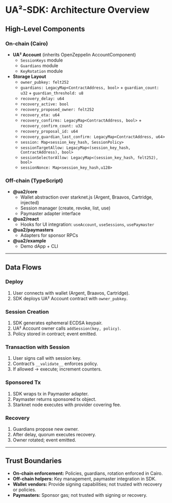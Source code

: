 # UA²-SDK: Architecture Overview

## High-Level Components

### On-chain (Cairo)
- **UA² Account** (inherits OpenZeppelin AccountComponent)
  - `SessionKeys` module
  - `Guardians` module
  - `KeyRotation` module
- **Storage Layout**
  - `owner_pubkey: felt252`
  - `guardians: LegacyMap<ContractAddress, bool>` + `guardian_count: u32` + `guardian_threshold: u8`
  - `recovery_delay: u64`
  - `recovery_active: bool`
  - `recovery_proposed_owner: felt252`
  - `recovery_eta: u64`
  - `recovery_confirms: LegacyMap<ContractAddress, bool>` + `recovery_confirm_count: u32`
  - `recovery_proposal_id: u64`
  - `recovery_guardian_last_confirm: LegacyMap<ContractAddress, u64>`
  - `session: Map<session_key_hash, SessionPolicy>`
  - `sessionTargetAllow: LegacyMap<(session_key_hash, ContractAddress), bool>`
  - `sessionSelectorAllow: LegacyMap<(session_key_hash, felt252), bool>`
  - `sessionNonce: Map<session_key_hash,u128>`

### Off-chain (TypeScript)
- **@ua2/core**
  - Wallet abstraction over starknet.js (Argent, Braavos, Cartridge, injected)
  - Session manager (create, revoke, list, use)
  - Paymaster adapter interface
- **@ua2/react**
  - Hooks for UI integration: `useAccount`, `useSessions`, `usePaymaster`
- **@ua2/paymasters**
  - Adapters for sponsor RPCs
- **@ua2/example**
  - Demo dApp + CLI

---

## Data Flows

### Deploy
1. User connects with wallet (Argent, Braavos, Cartridge).
2. SDK deploys UA² Account contract with `owner_pubkey`.

### Session Creation
1. SDK generates ephemeral ECDSA keypair.
2. UA² Account owner calls `addSession(key, policy)`.
3. Policy stored in contract; event emitted.

### Transaction with Session
1. User signs call with session key.
2. Contract’s `__validate__` enforces policy.
3. If allowed → execute; increment counters.

### Sponsored Tx
1. SDK wraps tx in Paymaster adapter.
2. Paymaster returns sponsored tx object.
3. Starknet node executes with provider covering fee.

### Recovery
1. Guardians propose new owner.
2. After delay, quorum executes recovery.
3. Owner rotated; event emitted.

---

## Trust Boundaries

- **On-chain enforcement:** Policies, guardians, rotation enforced in Cairo.
- **Off-chain helpers:** Key management, paymaster integration in SDK.
- **Wallet vendors:** Provide signing capabilities; not trusted with recovery or policies.
- **Paymasters:** Sponsor gas; not trusted with signing or recovery.

